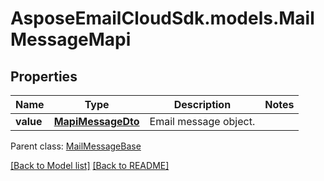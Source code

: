 # AsposeEmailCloudSdk.models.MailMessageMapi
## Properties
Name | Type | Description | Notes
------------ | ------------- | ------------- | -------------
**value** | [**MapiMessageDto**](MapiMessageDto.md) | Email message object.              | 

 Parent class: [MailMessageBase](MailMessageBase.md)

[[Back to Model list]](Models.md) [[Back to README]](README.md)


